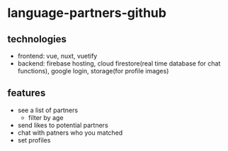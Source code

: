 # language-partners-github

## technologies
- frontend: vue, nuxt, vuetify
- backend: firebase hosting, cloud firestore(real time database for chat functions), google login, storage(for profile images)

## features
- see a list of partners
  - filter by age
- send likes to potential partners
- chat with patners who you matched
- set profiles
